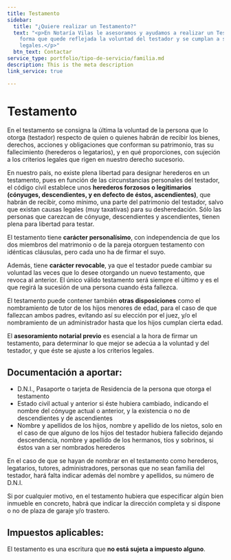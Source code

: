 ```yaml
---
title: Testamento
sidebar:
  title: "¿Quiere realizar un Testamento?"
  text: "<p>En Notaría Vilas le asesoramos y ayudamos a realizar un Testamento de
    forma que quede reflejada la voluntad del testador y se cumplan a su vez los requisitos
    legales.</p>"
  btn_text: Contactar
service_type: portfolio/tipo-de-servicio/familia.md
description: This is the meta description
link_service: true

---
```

# **Testamento**

En el testamento se consigna la última la voluntad de la persona que lo otorga (testador) respecto de quien o quienes habrán de recibir los bienes, derechos, acciones y obligaciones que conforman su patrimonio, tras su fallecimiento (herederos o legatarios), y en qué proporciones, con sujeción a los criterios legales que rigen en nuestro derecho sucesorio.

En nuestro país, no existe plena libertad para designar herederos en un testamento, pues en función de las circunstancias personales del testador, el código civil establece unos **herederos forzosos o legitimarios (cónyuges, descendientes, y en defecto de éstos, ascendientes)**, que habrán de recibir, como mínimo, una parte del patrimonio del testador, salvo que existan causas legales (muy taxativas) para su desheredación. Sólo las personas que carezcan de cónyuge, descendientes y ascendientes, tienen plena para libertad para testar.

El testamento tiene **carácter personalísimo**, con independencia de que los dos miembros del matrimonio o de la pareja otorguen testamento con idénticas cláusulas, pero cada uno ha de firmar el suyo.

Además, tiene **carácter revocable**, ya que el testador puede cambiar su voluntad las veces que lo desee otorgando un nuevo testamento, que revoca al anterior. El único válido testamento será siempre el último y es el que regirá la sucesión de una persona cuando ésta fallezca.

El testamento puede contener también **otras disposiciones** como el nombramiento de tutor de los hijos menores de edad, para el caso de que fallezcan ambos padres, evitando así su elección por el juez, y/o el nombramiento de un administrador hasta que los hijos cumplan cierta edad.

El **asesoramiento notarial previo** es esencial a la hora de firmar un testamento, para determinar lo que mejor se adecúa a la voluntad y del testador, y que éste se ajuste a los criterios legales.

## **Documentación a aportar**:

* D.N.I., Pasaporte o tarjeta de Residencia de la persona que otorga el testamento
* Estado civil actual y anterior si éste hubiera cambiado, indicando el nombre del cónyuge actual o anterior, y la existencia o no de descendientes y de ascendientes
* Nombre y apellidos de los hijos, nombre y apellido de los nietos, solo en el caso de que alguno de los hijos del testador hubiera fallecido dejando descendencia, nombre y apellido de los hermanos, tíos y sobrinos, si éstos van a ser nombrados herederos

En el caso de que se hayan de nombrar en el testamento como herederos, legatarios, tutores, administradores, personas que no sean familia del testador, hará falta indicar además del nombre y apellidos, su número de D.N.I.

Si por cualquier motivo, en el testamento hubiera que especificar algún bien inmueble en concreto, habrá que indicar la dirección completa y si dispone o no de plaza de garaje y/o trastero.

## **Impuestos aplicables**:

El testamento es una escritura que **no está sujeta a impuesto alguno**.